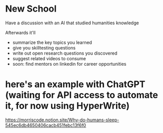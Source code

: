 # New School

Have a discussion with an AI that studied humanities knowledge

Afterwards it'll
- summarize the key topics you learned
- give you skilltesting questions
- write out open research questions you discovered
- suggest related videos to consume
- soon: find mentors on linkedin for career opportunities 

# here's an example with ChatGPT (waiting for API access to automate it, for now using HyperWrite)
https://morriscode.notion.site/Why-do-humans-sleep-545ec6db4650406cacb451febc13f6f0
